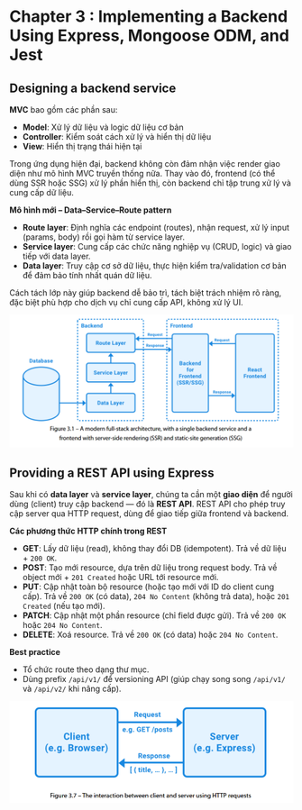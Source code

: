 # Chapter 3 : Implementing a Backend Using Express, Mongoose ODM, and Jest

## Designing a backend service

**MVC** bao gồm các phần sau:

- **Model**: Xử lý dữ liệu và logic dữ liệu cơ bản
- **Controller**: Kiểm soát cách xử lý và hiển thị dữ liệu
- **View**: Hiển thị trạng thái hiện tại

Trong ứng dụng hiện đại, backend không còn đảm nhận việc render giao diện như mô hình MVC truyền thống nữa. Thay vào đó, frontend (có thể dùng SSR hoặc SSG) xử lý phần hiển thị, còn backend chỉ tập trung xử lý và cung cấp dữ liệu.

**Mô hình mới – Data–Service–Route pattern**

- **Route layer**: Định nghĩa các endpoint (routes), nhận request, xử lý input (params, body) rồi gọi hàm từ service layer.
- **Service layer**: Cung cấp các chức năng nghiệp vụ (CRUD, logic) và giao tiếp với data layer.
- **Data layer**: Truy cập cơ sở dữ liệu, thực hiện kiểm tra/validation cơ bản để đảm bảo tính nhất quán dữ liệu.

Cách tách lớp này giúp backend dễ bảo trì, tách biệt trách nhiệm rõ ràng, đặc biệt phù hợp cho dịch vụ chỉ cung cấp API, không xử lý UI.

![A modern full-stack architecture, with a single backend service and a  frontend with server-side rendering (SSR) and static-site generation (SSG)](image.png)

## Providing a REST API using Express

Sau khi có **data layer** và **service layer**, chúng ta cần một **giao diện** để người dùng (client) truy cập backend — đó là **REST API**. REST API cho phép truy cập server qua HTTP request, dùng để giao tiếp giữa frontend và backend.

**Các phương thức HTTP chính trong REST**

- **GET**: Lấy dữ liệu (read), không thay đổi DB (idempotent). Trả về dữ liệu + `200 OK`.
- **POST**: Tạo mới resource, dựa trên dữ liệu trong request body. Trả về object mới + `201 Created` hoặc URL tới resource mới.
- **PUT**: Cập nhật toàn bộ resource (hoặc tạo mới với ID do client cung cấp). Trả về `200 OK` (có data), `204 No Content` (không trả data), hoặc `201 Created` (nếu tạo mới).
- **PATCH**: Cập nhật một phần resource (chỉ field được gửi). Trả về `200 OK` hoặc `204 No Content`.
- **DELETE**: Xoá resource. Trả về `200 OK` (có data) hoặc `204 No Content`.

**Best practice**

- Tổ chức route theo dạng thư mục.
- Dùng prefix `/api/v1/` để versioning API (giúp chạy song song `/api/v1/` và `/api/v2/` khi nâng cấp).

![The interaction between client and server using HTTP requests](image-1.png)
